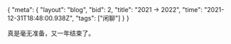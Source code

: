 <route>
{
  "meta": {
    "layout": "blog",
    "bid": 2,
    "title": "2021 → 2022",
    "time": "2021-12-31T18:48:00.938Z",
    "tags": ["闲聊"]
  }
}
</route>


真是毫无准备，又一年结束了。
